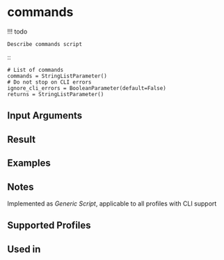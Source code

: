 

# commands

<!-- prettier-ignore -->
!!! todo

    Describe commands script

::

    # List of commands
    commands = StringListParameter()
    # Do not stop on CLI errors
    ignore_cli_errors = BooleanParameter(default=False)
    returns = StringListParameter()

Input Arguments
---------------

Result
------

Examples
--------

Notes
-----
Implemented as *Generic Script*, applicable to all profiles
with CLI support

Supported Profiles
------------------

Used in
-------
